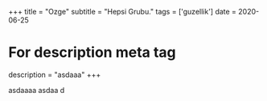 +++
title = "Ozge"
subtitle = "Hepsi Grubu."
tags = ['guzellik']
date = 2020-06-25

# For description meta tag
description = "asdaaa"
+++

asdaaaa
asdaa
d
